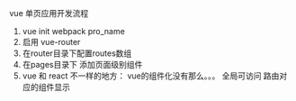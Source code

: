 vue 单页应用开发流程
1. vue init webpack pro_name
2. 启用 vue-router
3. 在router目录下配置routes数组
4. 在pages目录下 添加页面级别组件
5. vue 和 react 不一样的地方：
    vue的组件化没有那么。。。
    <Link/><Switch><Route/><Redirect/>
    <router-link to="/">全局可访问
    <router-view> 路由对应的组件显示